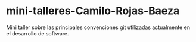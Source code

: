 # mini-talleres-Camilo-Rojas-Baeza
Mini taller sobre las  principales convenciones git utilizadas actualmente en el desarrollo de software.
